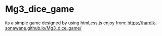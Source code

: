 # Mg3_dice_game
its a simple game designed by using html,css,js
enjoy from: 
https://hardik-sonawane.github.io/Mg3_dice_game/

